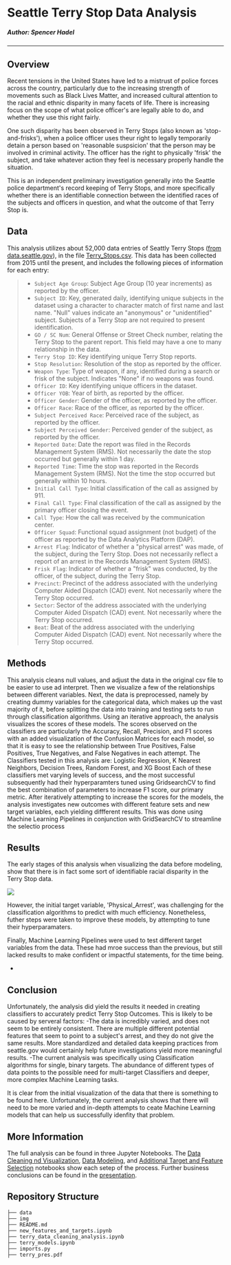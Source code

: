 # Seattle Terry Stop Data Analysis

##### Author: Spencer Hadel
***
## Overview

Recent tensions in the United States have led to a mistrust of police forces across the country, particularly due to the increasing strength of movements such as Black Lives Matter, and increased cultural attention to the racial and ethnic disparity in many facets of life. There is increasing focus on the scope of what police officer's are legally able to do, and whether they use this right fairly.

One such disparity has been observed in Terry Stops (also known as 'stop-and-frisks'), when a police officer uses theur right to legally temporarily detain a person based on 'reasonable suspsicion' that the person may be involved in criminal activity. The officer has the right to physically 'frisk' the subject, and take whatever action they feel is necessary properly handle the situation.

This is an independent preliminary investigation generally into the Seattle police department's record keeping of Terry Stops, and more specifically whether there is an identifiable connection between the identified races of the subjects and officers in question, and what the outcome of that Terry Stop is.


## Data
This analysis utilizes about 52,000 data entries of Seattly Terry Stops ([from data.seattle.gov](https://data.seattle.gov/Public-Safety/Terry-Stops/28ny-9ts8)), in the file [Terry_Stops.csv](./data/Terry_Stops.csv). This data has been collected from 2015 until the present, and includes the following pieces of information for each entry:

> * `Subject Age Group`: Subject Age Group (10 year increments) as reported by the officer.
> * `Subject ID`: Key, generated daily, identifying unique subjects in the dataset using a character to character match of first name and last name. "Null" values indicate an "anonymous" or "unidentified" subject. Subjects of a Terry Stop are not required to present identification.
> * `GO / SC Num`: General Offense or Street Check number, relating the Terry Stop to the parent report. This field may have a one to many relationship in the data.
> * `Terry Stop ID`: Key identifying unique Terry Stop reports.
> * `Stop Resolution`: Resolution of the stop as reported by the officer.
> * `Weapon Type`: Type of weapon, if any, identified during a search or frisk of the subject. Indicates "None" if no weapons was found.
> * `Officer ID`: Key identifying unique officers in the dataset.
> * `Officer YOB`: Year of birth, as reported by the officer.
> * `Officer Gender`: Gender of the officer, as reported by the officer.
> * `Officer Race`: Race of the officer, as reported by the officer.
> * `Subject Perceived Race`: Perceived race of the subject, as reported by the officer.
> * `Subject Perceived Gender`: Perceived gender of the subject, as reported by the officer.
> * `Reported Date`: Date the report was filed in the Records Management System (RMS). Not necessarily the date the stop occurred but generally within 1 day.
> * `Reported Time`: Time the stop was reported in the Records Management System (RMS). Not the time the stop occurred but generally within 10 hours.
> * `Initial Call Type`: Initial classification of the call as assigned by 911.
> * `Final Call Type`: Final classification of the call as assigned by the primary officer closing the event.
> * `Call Type`: How the call was received by the communication center.
> * `Officer Squad`: Functional squad assignment (not budget) of the officer as reported by the Data Analytics Platform (DAP).
> * `Arrest Flag`: Indicator of whether a "physical arrest" was made, of the subject, during the Terry Stop. Does not necessarily reflect a report of an arrest in the Records Management System (RMS).
> * `Frisk Flag`: Indicator of whether a "frisk" was conducted, by the officer, of the subject, during the Terry Stop.
> * `Precinct`: Precinct of the address associated with the underlying Computer Aided Dispatch (CAD) event. Not necessarily where the Terry Stop occurred.
> * `Sector`: Sector of the address associated with the underlying Computer Aided Dispatch (CAD) event. Not necessarily where the Terry Stop occurred.
> * `Beat`: Beat of the address associated with the underlying Computer Aided Dispatch (CAD) event. Not necessarily where the Terry Stop occurred.

## Methods
This analysis cleans null values, and adjust the data in the original csv file to be easier to use ad interpret. Then we visualize a few of the relationships between different variables.
Next, the data is preprocessed, namely by creating dummy variables for the categorical data, which makes up the vast majority of it, before splitting the data into training and testing sets to run through classification algorithms. 
Using an iterative approach, the analysis visualizes the scores of these models. The scores observed on the classifiers are particularly the Accuracy, Recall, Precision, and F1 scores with an added visualization of the Confusion Matrices for each model, so that it is easy to see the relationship between True Positives, False Positives, True Negatives, and False Negatives in each attempt.
The Classifiers tested in this analysis are: 
Logistic Regression, K Nearest Neighbors, Decision Trees, Random Forest, and XG Boost
Each of these classifiers met varying levels of success, and the most successful subsequently had their hyperparamters tuned using GridsearchCV to find the best combination of parameters to increase F1 score, our primary metric.
After iteratively attempting to increase the scores for the models, the analysis investigates new outcomes with different feature sets and new target variables, each yielding diffferent results. This was done using Machine Learning Pipelines in conjunction with GridSearchCV to streamline the selectio process


## Results

The early stages of this analysis when visualizing the data before modeling, show that there is in fact some sort of identifiable racial disparity in the Terry Stop data. 

![](./img/price_distribution.png)

However, the initial target variable, 'Physical_Arrest', was challenging for the classification algorithms to predict with much efficiency. Nonetheless, futher steps were taken to improve these models, by attempting to tune their hyperparamaters.

Finally, Machine Learning Pipelines were used to test different target variables from the data. These had mroe success than the previous, but still lacked results to make confident or impactful statements, for the time being.

-


## Conclusion
Unfortunately, the analysis did yield the results it needed in creating classifiers to accurately predict Terry Stop Outcomes. This is likely to be caused by serveral factors:
-The data is incredibly varied, and does not seem to be entirely consistent. There are multiple different potential features that seem to point to a subject's arrest, and they do not give the same results. More standardized and detailed data keeping practices from seattle.gov would certainly help future investigations yield more meaningful results.
-The current analysis was specifically using Classification algorithms for single, binary targets. The abundance of different types of data points to the possible need for multi-target Classifiers and deeper, more complex Machine Learning tasks.

It is clear from the initial visualization of the data that there is something to be found here. Unfortunately, the current analysis shows that there will need to be more varied and in-depth attempts to ceate Machine Learning models that can help us successfully idenfity that problem.


## More Information
The full analysis can be found in three Jupyter Notebooks. The [Data Cleaning nd Visualization](./terry_data_cleaning_analysis.ipynb), [Data Modeling](./terry_models.ipynb), and [Additional Target and Feature Selection](./new_features_and_targets.ipynb) notebooks show each setep of the process. Further business conclusions can be found in the [presentation](./terry_pres.pdf).

## Repository Structure

```
├── data
├── img
├── README.md
├── new_features_and_targets.ipynb
├── terry_data_cleaning_analysis.ipynb
├── terry_models.ipynb
├── imports.py
├── terry_pres.pdf
```
